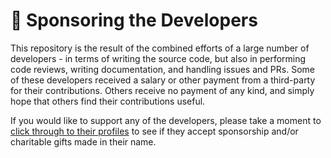 # 💖 Sponsoring the Developers

This repository is the result of the combined efforts of a large number of developers - in terms of
writing the source code, but also in performing code reviews, writing documentation, and handling
issues and PRs. Some of these developers received a salary or other payment from a third-party for
their contributions. Others receive no payment of any kind, and simply hope that others find their
contributions useful.

If you would like to support any of the developers, please take a moment to [click through to their
profiles] to see if they accept sponsorship and/or charitable gifts made in their name.

[click through to their profiles]: https://github.com/rust-embedded/rust-raspi3-OS-tutorials/graphs/contributors

